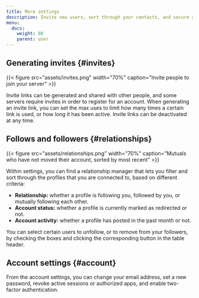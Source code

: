 ```yaml
---
title: More settings
description: Invite new users, sort through your contacts, and secure your account.
menu:
  docs:
    weight: 80
    parent: user
---
```


## Generating invites {#invites}

{{< figure src="assets/invites.png" width="70%" caption="Invite people to join your server" >}}

Invite links can be generated and shared with other people, and some servers require invites in order to register for an account. When generating an invite link, you can set the max uses to limit how many times a certain link is used, or how long it has been active. Invite links can be deactivated at any time.

## Follows and followers {#relationships}

{{< figure src="assets/relationships.png" width="70%" caption="Mutuals who have not moved their account, sorted by most recent" >}}

Within settings, you can find a relationship manager that lets you filter and sort through the profiles that you are connected to, based on different criteria:

* **Relationship:** whether a profile is following you, followed by you, or mutually following each other.
* **Account status:** whether a profile is currently marked as redirected or not.
* **Account activity:** whether a profile has posted in the past month or not.

You can select certain users to unfollow, or to remove from your followers, by checking the boxes and clicking the corresponding button in the table header.

## Account settings {#account}

From the account settings, you can change your email address, set a new password, revoke active sessions or authorized apps, and enable two-factor authentication.
